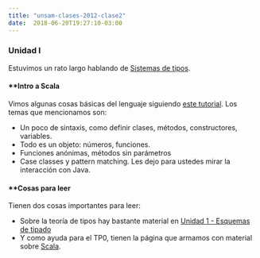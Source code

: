 ```yaml
---
title: "unsam-clases-2012-clase2"
date:  2018-06-20T19:27:10-03:00
---
```



### Unidad I

Estuvimos un rato largo hablando de [Sistemas de tipos](../conceptos-tipos-binding-sistemas-de-tipos).



#### **[]()Intro a Scala

Vimos algunas cosas básicas del lenguaje siguiendo [este tutorial](../te-scala). Los temas que mencionamos son:

* Un poco de sintaxis, como definir clases, métodos, constructores, variables.
* Todo es un objeto: números, funciones.
* Funciones anónimas, métodos sin parámetros
* Case classes y pattern matching.
Les dejo para ustedes mirar la interacción con Java. 


#### **[]()Cosas para leer





Tienen dos cosas importantes para leer:

* Sobre la teoría de tipos hay bastante material en [Unidad 1 - Esquemas de tipado](../conceptos-tipos-binding)
* Y como ayuda para el TP0, tienen la página que armamos con material sobre [Scala](../te-scala).